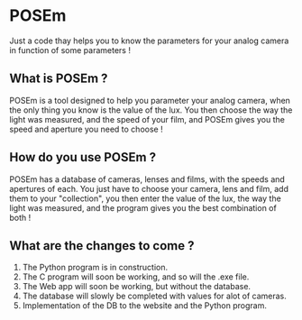 # POSEm

Just a code thay helps you to know the parameters for your analog camera in function of some parameters !

## What is POSEm ? 

POSEm is a tool designed to help you parameter your analog camera, when the only thing you know is the value of the lux. You then choose the way the light was measured, and the speed of your film, and POSEm gives you the speed and aperture you need to choose !

## How do you use POSEm ?

POSEm has a database of cameras, lenses and films, with the speeds and apertures of each. You just have to choose your camera, lens and film, add them to your "collection", you then enter the value of the lux, the way the light was measured, and the program gives you the best combination of both !

## What are the changes to come ?

1. The Python program is in construction.
2. The C program will soon be working, and so will the .exe file.
3. The Web app will soon be working, but without the database.
4. The database will slowly be completed with values for alot of cameras.
5. Implementation of the DB to the website and the Python program.
